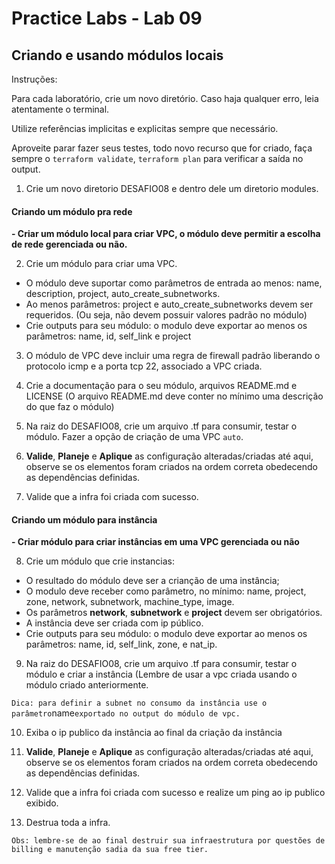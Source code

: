 # Practice Labs - Lab 09

## Criando e usando módulos locais

Instruções:

Para cada laboratório, crie um novo diretório. Caso haja qualquer erro, leia atentamente o terminal.

Utilize referências implicitas e explicitas sempre que necessário.

Aproveite parar fazer seus testes, todo novo recurso que for criado, faça sempre o `terraform validate`, `terraform plan` para verificar a saída no output.

1. Crie um novo diretorio DESAFIO08 e dentro dele um diretorio modules.

#### Criando um módulo pra rede

**- Criar um módulo local para criar VPC, o módulo deve permitir a escolha de rede gerenciada ou não.**

2. Crie um módulo para criar uma VPC.

- O módulo deve suportar como parâmetros de entrada ao menos: name, description, project, auto_create_subnetworks.
- Ao menos parâmetros: project e auto_create_subnetworks devem ser requeridos. (Ou seja, não devem possuir valores padrão no módulo)
- Crie outputs para seu módulo: o modulo deve exportar ao menos os parâmetros: name, id, self_link e project

3. O módulo de VPC deve incluir uma regra de firewall padrão liberando o protocolo icmp e a porta tcp 22, associado a VPC criada.

4. Crie a documentação para o seu módulo, arquivos README.md e LICENSE (O arquivo README.md deve conter no mínimo uma descrição do que faz o módulo)

5. Na raiz do DESAFIO08, crie um arquivo .tf para consumir, testar o módulo. Fazer a opção de criação de uma VPC `auto`.

6. **Valide**, **Planeje** e **Aplique** as configuração alteradas/criadas até aqui, observe se os elementos foram criados na ordem correta obedecendo as dependências definidas.

7. Valide que a infra foi criada com sucesso.

#### Criando um módulo para instância

**- Criar módulo para criar instâncias em uma VPC gerenciada ou não**

8. Crie um módulo que crie instancias:

- O resultado do módulo deve ser a crianção de uma instância;
- O modulo deve receber como parâmetro, no mínimo: name, project, zone, network, subnetwork, machine_type, image.
- Os parâmetros **network**, **subnetwork** e **project** devem ser obrigatórios.
- A instância deve ser criada com ip público.
- Crie outputs para seu módulo: o modulo deve exportar ao menos os parâmetros: name, id, self_link, zone, e nat_ip.

9. Na raiz do DESAFIO08, crie um arquivo .tf para consumir, testar o módulo e criar a instância (Lembre de usar a vpc criada usando o módulo criado anteriormente.

`
Dica: para definir a subnet no consumo da instância use o parâmetro `name` exportado no output do módulo de vpc.
`

10. Exiba o ip publico da instância ao final da criação da instância

11. **Valide**, **Planeje** e **Aplique** as configuração alteradas/criadas até aqui, observe se os elementos foram criados na ordem correta obedecendo as dependências definidas.

12. Valide que a infra foi criada com sucesso e realize um ping ao ip publico exibido.

13. Destrua toda a infra.

`
Obs: lembre-se de ao final destruir sua infraestrutura por questões de billing e manutenção sadia da sua free tier.
`